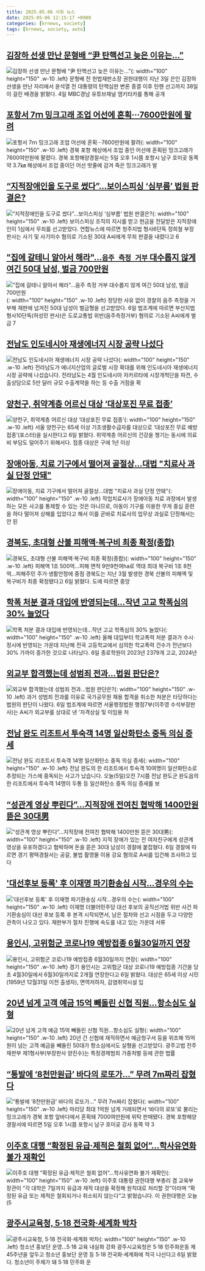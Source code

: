 ```yaml
---
title: 2025.05.06 사회 뉴스
date: 2025-05-06 12:15:17 +0900
categories: [krnews, society]
tags: [krnews, society, auto]
---
```

## [김장하 선생 만난 문형배 “尹 탄핵선고 늦은 이유는…”](https://n.news.naver.com/mnews/article/022/0004032987)

![김장하 선생 만난 문형배 “尹 탄핵선고 늦은 이유는…”](https://mimgnews.pstatic.net/image/origin/022/2025/05/05/4032987.jpg?type=nf220_150){: width="100" height="150" .w-10 .left}
문형배 전 헌법재판소장 권한대행이 지난 3일 은인 김장하 선생을 만난 자리에서 윤석열 전 대통령의 탄핵심판 변론 종결 이후 탄핸 선고까지 38일이 걸린 배경을 밝혔다. 4일 MBC경남 유튜브채널 엠키타카를 통해 공개

## [포항서 7ｍ 밍크고래 조업 어선에 혼획···7600만원에 팔려](https://n.news.naver.com/mnews/article/032/0003367573)

![포항서 7ｍ 밍크고래 조업 어선에 혼획···7600만원에 팔려](https://mimgnews.pstatic.net/image/origin/032/2025/05/05/3367573.jpg?type=nf220_150){: width="100" height="150" .w-10 .left}
경북 포항 해상에서 조업 중인 어선에 혼획된 밍크고래가 7600여만원에 팔렸다. 경북 포항해양경찰서는 5일 오후 1시쯤 포항시 남구 호미곶 동쪽 약 3.7㎞ 해상에서 조업 중이던 어선 밧줄에 감겨 죽은 밍크고래가 발

## [“지적장애인을 도구로 썼다”…보이스피싱 ‘심부름’ 법원 판결은?](https://n.news.naver.com/mnews/article/009/0005487578)

![“지적장애인을 도구로 썼다”…보이스피싱 ‘심부름’ 법원 판결은?](https://mimgnews.pstatic.net/image/origin/009/2025/05/06/5487578.jpg?type=nf220_150){: width="100" height="150" .w-10 .left}
보이스피싱 조직의 지시를 받고 현금을 전달받은 지적장애인이 1심에서 무죄를 선고받았다. 연합뉴스에 따르면 청주지법 형사6단독 정희철 부장판사는 사기 및 사기미수 혐의로 기소된 30대 A씨에게 무죄 판결을 내렸다고 6

## ["집에 갈테니 알아서 해라"…`음주 측정 거부` 대수롭지 않게 여긴 50대 남성, 벌금 700만원](https://n.news.naver.com/mnews/article/029/0002952548)

!["집에 갈테니 알아서 해라"…`음주 측정 거부` 대수롭지 않게 여긴 50대 남성, 벌금 700만원](https://mimgnews.pstatic.net/image/origin/029/2025/05/06/2952548.jpg?type=nf220_150){: width="100" height="150" .w-10 .left}
정당한 사유 없이 경찰의 음주 측정을 거부해 재판에 넘겨진 50대 남성이 벌금형을 선고받았다. 6일 법조계에 따르면 부산지법 형사10단독(허성민 판사)은 도로교통법 위반(음주측정거부) 혐의로 기소된 A씨에게 벌금 7

## [전남도 인도네시아 재생에너지 시장 공략 나섰다](https://n.news.naver.com/mnews/article/660/0000084694)

![전남도 인도네시아 재생에너지 시장 공략 나섰다](https://mimgnews.pstatic.net/image/origin/660/2025/05/06/84694.jpg?type=nf220_150){: width="100" height="150" .w-10 .left}
전라남도가 에너지산업의 글로벌 시장 확대를 위해 인도네시아 재생에너지 시장 공략에 나섰습니다. 전라남도는 4월 인도네시아 자카르타에 시장개척단을 파견, 수출상담으로 5만 달러 규모 수출계약을 하는 등 수출 거점을 확

## [양천구, 취약계층 어르신 대상 ‘대상포진 무료 접종’](https://n.news.naver.com/mnews/article/081/0003539068)

![양천구, 취약계층 어르신 대상 ‘대상포진 무료 접종’](https://mimgnews.pstatic.net/image/origin/081/2025/05/06/3539068.jpg?type=nf220_150){: width="100" height="150" .w-10 .left}
서울 양천구는 65세 이상 기초생활수급자를 대상으로 ‘대상포진 무료 예방접종’(포스터)을 실시한다고 6일 밝혔다. 취약계층 어르신의 건강을 챙기는 동시에 의료비 부담도 덜어주기 위해서다. 접종 대상은 구에 1년 이상

## [장애아동, 치료 기구에서 떨어져 골절상…대법 "치료사 과실 단정 안돼"](https://n.news.naver.com/mnews/article/421/0008232651)

![장애아동, 치료 기구에서 떨어져 골절상…대법 "치료사 과실 단정 안돼"](https://mimgnews.pstatic.net/image/origin/421/2025/05/06/8232651.jpg?type=nf220_150){: width="100" height="150" .w-10 .left}
작업치료사가 장애아동 치료 과정에서 발생하는 모든 사고를 통제할 수 있는 것은 아니므로, 아동이 기구를 이용한 무게 중심 훈련을 하다 떨어져 상해를 입었다고 해서 이를 곧바로 치료사의 업무상 과실로 단정해서는 안 된

## [경북도, 초대형 산불 피해액·복구비 최종 확정(종합)](https://n.news.naver.com/mnews/article/001/0015371093)

![경북도, 초대형 산불 피해액·복구비 최종 확정(종합)](https://mimgnews.pstatic.net/image/origin/001/2025/05/06/15371093.jpg?type=nf220_150){: width="100" height="150" .w-10 .left}
피해액 1조 500억…피해 면적 9만9천여ha로 역대 최대 복구비 1조 8천억…피해주민 주거·생활안정에 중점 경북도는 지난 3월 발생한 경북 산불의 피해액 및 복구비가 최종 확정됐다고 6일 밝혔다. 도에 따르면 중앙

## [학폭 처분 결과 대입에 반영되는데…작년 고교 학폭심의 30% 늘었다](https://n.news.naver.com/mnews/article/008/0005189928)

![학폭 처분 결과 대입에 반영되는데…작년 고교 학폭심의 30% 늘었다](https://mimgnews.pstatic.net/image/origin/008/2025/05/06/5189928.jpg?type=nf220_150){: width="100" height="150" .w-10 .left}
올해 대입부터 학교폭력 처분 결과가 수시·정시에 반영되는 가운데 지난해 전국 고등학교에서 심의한 학교폭력 건수가 전년보다 30% 가까이 증가한 것으로 나타났다. 6일 종로학원이 2023년 2379개 고교, 2024년

## [외교부 합격했는데 성범죄 전과...법원 판단은?](https://n.news.naver.com/mnews/article/215/0001208232)

![외교부 합격했는데 성범죄 전과...법원 판단은?](https://mimgnews.pstatic.net/image/origin/215/2025/05/06/1208232.jpg?type=nf220_150){: width="100" height="150" .w-10 .left}
과거 성범죄 전과를 이유로 국가공무원 채용 합격을 취소한 처분은 타당하다는 법원의 판단이 나왔다. 6일 법조계에 따르면 서울행정법원 행정7부(이주영 수석부장판사)는 A씨가 외교부를 상대로 낸 '자격상실 및 미임용 처

## [전남 완도 리조트서 투숙객 14명 일산화탄소 중독 의심 증세](https://n.news.naver.com/mnews/article/056/0011945161)

![전남 완도 리조트서 투숙객 14명 일산화탄소 중독 의심 증세](https://mimgnews.pstatic.net/image/origin/056/2025/05/05/11945161.jpg?type=nf220_150){: width="100" height="150" .w-10 .left}
전남 완도의 한 리조트에서 투숙객 10여명이 일산화탄소로 추정되는 가스에 중독되는 사고가 났습니다. 오늘(5일)오전 7시쯤 전남 완도군 완도읍의 한 리조트에서 투숙객 14명이 두통 등 일산화탄소 중독 의심 증세를 보

## [“성관계 영상 뿌린다”…지적장애 전여친 협박해 1400만원 뜯은 30대男](https://n.news.naver.com/mnews/article/009/0005487612)

![“성관계 영상 뿌린다”…지적장애 전여친 협박해 1400만원 뜯은 30대男](https://mimgnews.pstatic.net/image/origin/009/2025/05/06/5487612.jpg?type=nf220_150){: width="100" height="150" .w-10 .left}
지적 장애가 있는 전 여자친구에게 성관계 영상을 유포하겠다고 협박하며 돈을 뜯은 30대 남성이 경찰에 붙잡혔다. 6일 경찰에 따르면 경기 평택경찰서는 공갈, 불법 촬영물 이용 강요 혐의로 A씨를 입건해 조사하고 있다

## ['대선후보 등록' 후 이재명 파기환송심 시작…경우의 수는](https://n.news.naver.com/mnews/article/014/0005345412)

!['대선후보 등록' 후 이재명 파기환송심 시작…경우의 수는](https://mimgnews.pstatic.net/image/origin/014/2025/05/06/5345412.jpg?type=nf220_150){: width="100" height="150" .w-10 .left}
이재명 더불어민주당 대선 후보의 공직선거법 위반 사건 파기환송심이 대선 후보 등록 후 본격 시작되면서, 남은 절차와 선고 시점을 두고 다양한 관측이 나오고 있다. 재판부가 절차 진행에 속도를 내고 있는 가운데 서류

## [용인시, 고위험군 코로나19 예방접종 6월30일까지 연장](https://n.news.naver.com/mnews/article/003/0013224311)

![용인시, 고위험군 코로나19 예방접종 6월30일까지 연장](https://mimgnews.pstatic.net/image/origin/003/2025/05/06/13224311.jpg?type=nf220_150){: width="100" height="150" .w-10 .left}
경기 용인시는 고위험군 대상 코로나19 예방접종 기간을 당초 4월30일에서 6월30일까지로 2개월 연장한다고 6일 밝혔다. 대상은 65세 이상 시민(1959년 12월31일 이전 출생자), 면역저하자, 감염취약시설 입

## [20년 넘게 고객 예금 15억 빼돌린 신협 직원…항소심도 실형](https://n.news.naver.com/mnews/article/003/0013224213)

![20년 넘게 고객 예금 15억 빼돌린 신협 직원…항소심도 실형](https://mimgnews.pstatic.net/image/origin/003/2025/05/06/13224213.jpg?type=nf220_150){: width="100" height="150" .w-10 .left}
20년 간 신협에 재직하면서 예금청구서 등을 위조해 15억원이 넘는 고객 예금을 빼돌린 50대가 항소심에서도 실형을 선고받았다. 광주고법 전주재판부 제1형사부(부장판사 양진수)는 특정경제범죄 가중처벌 등에 관한 법률

## [“통발에 ‘8천만원급’ 바다의 로또가…” 무려 7m짜리 잡혔다](https://n.news.naver.com/mnews/article/081/0003539037)

![“통발에 ‘8천만원급’ 바다의 로또가…” 무려 7m짜리 잡혔다](https://mimgnews.pstatic.net/image/origin/081/2025/05/06/3539037.jpg?type=nf220_150){: width="100" height="150" .w-10 .left}
마리당 최대 1억원 넘게 거래되면서 ‘바다의 로또’로 불리는 밍크고래가 경북 포항 앞바다에서 혼획돼 7000여만원에 위탁 판매됐다. 경북 포항해양경찰서에 따르면 5일 오후 1시쯤 포항시 남구 호미곶 강사 동쪽 약 3

## [이주호 대행 “확정된 유급·제적은 철회 없어”…학사유연화 불가 재확인](https://n.news.naver.com/mnews/article/056/0011945203)

![이주호 대행 “확정된 유급·제적은 철회 없어”…학사유연화 불가 재확인](https://mimgnews.pstatic.net/image/origin/056/2025/05/05/11945203.jpg?type=nf220_150){: width="100" height="150" .w-10 .left}
이주호 대통령 권한대행 부총리 겸 교육부 장관이 “각 대학은 7일까지 유급과 제적 대상을 확정해 원칙대로 처리할 것”이라며 “확정된 유급 또는 제적은 철회되거나 취소되지 않는다”고 밝혔습니다. 이 권한대행은 오늘(5

## [광주시교육청, 5·18 전국화·세계화 박차](https://n.news.naver.com/mnews/article/001/0015370797)

![광주시교육청, 5·18 전국화·세계화 박차](https://mimgnews.pstatic.net/image/origin/001/2025/05/06/15370797.jpg?type=nf220_150){: width="100" height="150" .w-10 .left}
청소년 홍보단 운영…5·18 교육 내실화 강화 광주시교육청은 5·18 민주화운동 제45주년을 앞두고 청소년 홍보단 운영 등 5·18 전국화·세계화에 적극 나선다고 6일 밝혔다. 청소년이 주체가 돼 5·18 민주화 운

